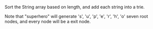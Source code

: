 Sort the String array based on length, and add each string into a trie.

Note that "superhero" will generate 's', 'u', 'p', 'e', 'r', 'h', 'o' seven root nodes, and every node will be a exit node.
